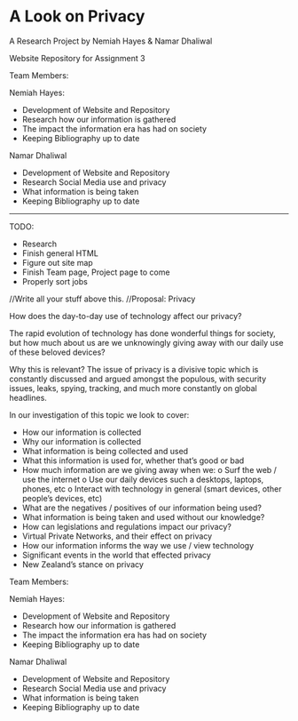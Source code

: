 # A Look on Privacy
A Research Project by Nemiah Hayes & Namar Dhaliwal

Website Repository for Assignment 3


Team Members:

Nemiah Hayes:
-	Development of Website and Repository
-	Research how our information is gathered
-   The impact the information era has had on society
-	Keeping Bibliography up to date

Namar Dhaliwal
-	Development of Website and Repository
-	Research Social Media use and privacy
-   What information is being taken
-	Keeping Bibliography up to date


----------------
TODO:
 - Research
 - Finish general HTML
 - Figure out site map
 - Finish Team page, Project page to come
 - Properly sort jobs

//Write all your stuff above this.
//Proposal:
Privacy

How does the day-to-day use of technology affect our privacy? 

The rapid evolution of technology has done wonderful things for society, but how much about us are we unknowingly giving away with our daily use of these beloved devices?

Why this is relevant? The issue of privacy is a divisive topic which is constantly discussed and argued amongst the populous, with security issues, leaks, spying, tracking, and much more constantly on global headlines. 


In our investigation of this topic we look to cover: 

-	How our information is collected
-	Why our information is collected
-	What information is being collected and used
-	What this information is used for, whether that’s good or bad
-	How much information are we giving away when we: 
o	Surf the web / use the internet
o	Use our daily devices such a desktops, laptops, phones, etc
o	Interact with technology in general (smart devices, other people’s devices, etc)
-	What are the negatives / positives of our information being used?
-	What information is being taken and used without our knowledge?
-	How can legislations and regulations impact our privacy?
-	Virtual Private Networks, and their effect on privacy
-	How our information informs the way we use / view technology
-	Significant events in the world that effected privacy
-	New Zealand’s stance on privacy


Team Members:

Nemiah Hayes:
-	Development of Website and Repository
-	Research how our information is gathered
-   The impact the information era has had on society
-	Keeping Bibliography up to date

Namar Dhaliwal
-	Development of Website and Repository
-	Research Social Media use and privacy
-   What information is being taken
-	Keeping Bibliography up to date
